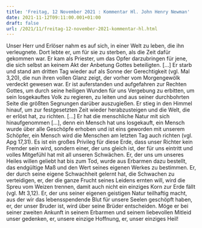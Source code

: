 ```yaml
---
title: 'Freitag, 12 November 2021 : Kommentar Hl. John Henry Newman'
date: 2021-11-12T09:11:00.001+01:00
draft: false
url: /2021/11/freitag-12-november-2021-kommentar-hl.html
---
```


Unser Herr und Erlöser nahm es auf sich, in einer Welt zu leben, die ihn verleugnete. Dort lebte er, um für sie zu sterben, als die Zeit dafür gekommen war. Er kam als Priester, um das Opfer darzubringen für jene, die sich selbst an keinem Akt der Anbetung Gottes beteiligten. \[…\] Er starb und stand am dritten Tag wieder auf als Sonne der Gerechtigkeit (vgl. Mal 3,20), die nun ihren vollen Glanz zeigt, der vorher vom Morgengewölk verdeckt gewesen war. Er ist auferstanden und aufgefahren zur Rechten Gottes, um durch seine heiligen Wunden für uns Vergebung zu erbitten, um sein losgekauftes Volk zu regieren, zu leiten und aus seiner durchbohrten Seite die größten Segnungen darüber auszugießen. Er stieg in den Himmel hinauf, um zur festgesetzten Zeit wieder herabzusteigen und die Welt, die er erlöst hat, zu richten. \[…\] Er hat die menschliche Natur mit sich hinaufgenommen \[…\], denn ein Mensch hat uns losgekauft, ein Mensch wurde über alle Geschöpfe erhoben und ist eins geworden mit unserem Schöpfer, ein Mensch wird die Menschen am letzten Tag auch richten (vgl. Apg 17,31). Es ist ein großes Privileg für diese Erde, dass unser Richter kein Fremder sein wird, sondern einer, der uns gleich ist, der für uns eintritt und volles Mitgefühl hat mit all unseren Schwächen. Er, der uns um unseres Heiles willen geliebt hat bis zum Tod, wurde aus Erbarmen dazu bestellt, das endgültige Maß und den Wert seines eigenen Werkes zu bestimmen. Er, der durch seine eigene Schwachheit gelernt hat, die Schwachen zu verteidigen, er, der die ganze Frucht seines Leidens ernten will, wird die Spreu vom Weizen trennen, damit auch nicht ein einziges Korn zur Erde fällt (vgl. Mt 3,12). Er, der uns seiner eigenen geistigen Natur teilhaftig macht, aus der wir das lebensspendende Blut für unsere Seelen geschöpft haben, er, der unser Bruder ist, wird über seine Brüder entscheiden. Möge er bei seiner zweiten Ankunft in seinem Erbarmen und seinem liebevollen Mitleid unser gedenken, er, unsere einzige Hoffnung, er, unser einziges Heil!